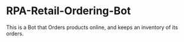 # RPA-Retail-Ordering-Bot
This is a Bot that Orders products online, and keeps an inventory of its orders.
